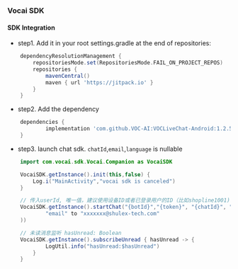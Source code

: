 ### Vocai SDK 

#### SDK Integration

+ step1. Add it in your root settings.gradle at the end of repositories:
```groovy
	dependencyResolutionManagement {
		repositoriesMode.set(RepositoriesMode.FAIL_ON_PROJECT_REPOS)
		repositories {
			mavenCentral()
			maven { url 'https://jitpack.io' }
		}
	}
```
+ step2. Add the dependency
```groovy
	dependencies {
            implementation 'com.github.VOC-AI:VOCLiveChat-Android:1.2.5'
	}
```

+ step3. launch chat sdk. `chatId`,`email`,`language` is nullable
```java
    import com.vocai.sdk.Vocai.Companion as VocaiSDK

    VocaiSDK.getInstance().init(this,false) {
        Log.i("MainActivity","vocai sdk is canceled")
    }

    // 传入userId, 唯一值，建议使用设备ID或者已登录用户的ID（比如shopline1001)
    VocaiSDK.getInstance().startChat("{botId}","{token}", "{chatId}", "{email}", "{language}", "{userId}", hashMapOf(
            "email" to "xxxxxxx@shulex-tech.com"
    ))

    // 未读消息监听 hasUnread: Boolean
    VocaiSDK.getInstance().subscribeUnread { hasUnread -> {
            LogUtil.info("hasUnread:$hasUnread")
        }
    }

```
